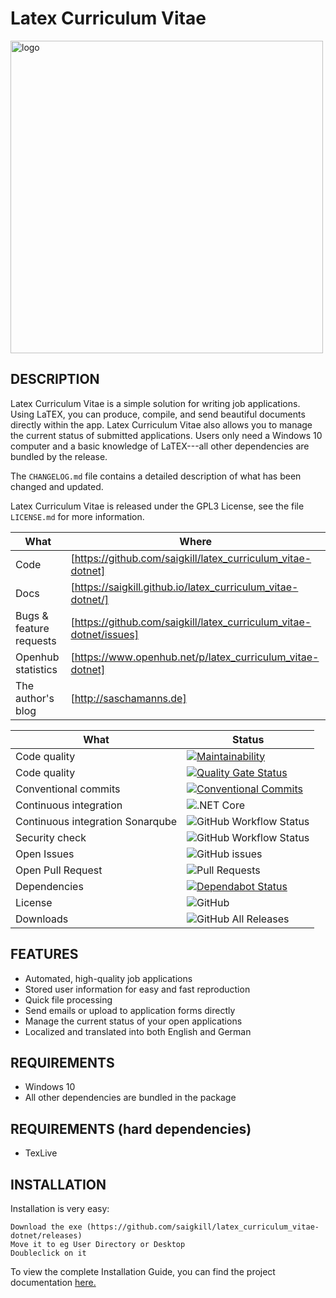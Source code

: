 # Latex Curriculum Vitae

<img src="https://raw.githubusercontent.com/saigkill/latex_curriculum_vitae-dotnet/master/latex_curriculum_vitae/Assets/images/default.png" align="center" alt="logo" width="500"/>

## DESCRIPTION

Latex Curriculum Vitae is a simple solution for writing job applications. Using LaTEX, you can produce, compile, and send beautiful documents directly within the app. Latex Curriculum Vitae also allows you to manage the current status of submitted applications. Users only need a Windows 10 computer and a basic knowledge of LaTEX---all other dependencies are bundled by the release.

The `CHANGELOG.md` file contains a detailed description of what has been changed and updated.

Latex Curriculum Vitae is released under the GPL3 License, see the file `LICENSE.md` for more information.

|What|Where|
|-----|-------------------------------------------------------------------------------------|
|Code  | [https://github.com/saigkill/latex_curriculum_vitae-dotnet] |
|Docs | [https://saigkill.github.io/latex_curriculum_vitae-dotnet/] |
|Bugs & feature requests  | [https://github.com/saigkill/latex_curriculum_vitae-dotnet/issues] |
|Openhub statistics | [https://www.openhub.net/p/latex_curriculum_vitae-dotnet] |
|The author's blog | [http://saschamanns.de] |

| What | Status |
|-------------------------|----------------------------------------------------------------------------------------------------------------------------------------------------------------------------|
|Code quality | [![Maintainability](https://api.codeclimate.com/v1/badges/976914ee0f04dbd277c2/maintainability)](https://codeclimate.com/github/saigkill/latex_curriculum_vitae-dotnet/maintainability) |
|Code quality | [![Quality Gate Status](https://sonarcloud.io/api/project_badges/measure?project=saigkill_latex_curriculum_vitae-dotnet&metric=alert_status)](https://sonarcloud.io/dashboard?id=saigkill_latex_curriculum_vitae-dotnet)
|Conventional commits | [![Conventional Commits](https://img.shields.io/badge/Conventional%20Commits-1.0.0-yellow.svg)](https://conventionalcommits.org) |
|Continuous integration | ![.NET Core](https://github.com/saigkill/latex_curriculum_vitae-dotnet/workflows/.NET%20Core/badge.svg) |
|Continuous integration Sonarqube | ![GitHub Workflow Status](https://img.shields.io/github/workflow/status/saigkill/latex_curriculum_vitae-dotnet/Sonarqube) |
|Security check | ![GitHub Workflow Status](https://img.shields.io/github/workflow/status/saigkill/latex_curriculum_vitae-dotnet/CodeQL) |
|Open Issues | ![GitHub issues](https://img.shields.io/github/issues/saigkill/latex_curriculum_vitae-dotnet) |
|Open Pull Request | ![Pull Requests](https://img.shields.io/github/issues-pr/saigkill/latex_curriculum_vitae-dotnet) |
|Dependencies|[![Dependabot Status](https://api.dependabot.com/badges/status?host=github&repo=saigkill/latex_curriculum_vitae-dotnet)](https://dependabot.com) |
|License | ![GitHub](https://img.shields.io/github/license/saigkill/latex_curriculum_vitae-dotnet) |
|Downloads|![GitHub All Releases](https://img.shields.io/github/downloads/saigkill/latex_curriculum_vitae-dotnet/total)|

## FEATURES

* Automated, high-quality job applications
* Stored user information for easy and fast reproduction
* Quick file processing
* Send emails or upload to application forms directly
* Manage the current status of your open applications
* Localized and translated into both English and German

## REQUIREMENTS

* Windows 10
* All other dependencies are bundled in the package

## REQUIREMENTS (hard dependencies)

* TexLive

## INSTALLATION

Installation is very easy:

    Download the exe (https://github.com/saigkill/latex_curriculum_vitae-dotnet/releases)
    Move it to eg User Directory or Desktop
    Doubleclick on it

To view the complete Installation Guide, you can find the project documentation [here.](https://saigkill.github.io/latex_curriculum_vitae-dotnet/)
